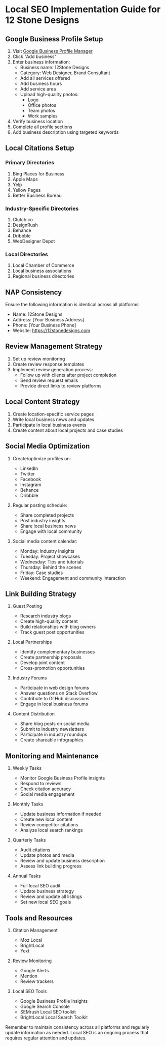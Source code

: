 # Local SEO Implementation Guide for 12 Stone Designs

## Google Business Profile Setup

1. Visit [Google Business Profile Manager](https://business.google.com/)
2. Click "Add business"
3. Enter business information:
   - Business name: 12Stone Designs
   - Category: Web Designer, Brand Consultant
   - Add all services offered
   - Add business hours
   - Add service area
   - Upload high-quality photos:
     - Logo
     - Office photos
     - Team photos
     - Work samples
4. Verify business location
5. Complete all profile sections
6. Add business description using targeted keywords

## Local Citations Setup

### Primary Directories
1. Bing Places for Business
2. Apple Maps
3. Yelp
4. Yellow Pages
5. Better Business Bureau

### Industry-Specific Directories
1. Clutch.co
2. DesignRush
3. Behance
4. Dribbble
5. WebDesigner Depot

### Local Directories
1. Local Chamber of Commerce
2. Local business associations
3. Regional business directories

## NAP Consistency
Ensure the following information is identical across all platforms:
- Name: 12Stone Designs
- Address: [Your Business Address]
- Phone: [Your Business Phone]
- Website: https://12stonedesigns.com

## Review Management Strategy

1. Set up review monitoring
2. Create review response templates
3. Implement review generation process:
   - Follow up with clients after project completion
   - Send review request emails
   - Provide direct links to review platforms

## Local Content Strategy

1. Create location-specific service pages
2. Write local business news and updates
3. Participate in local business events
4. Create content about local projects and case studies

## Social Media Optimization

1. Create/optimize profiles on:
   - LinkedIn
   - Twitter
   - Facebook
   - Instagram
   - Behance
   - Dribbble

2. Regular posting schedule:
   - Share completed projects
   - Post industry insights
   - Share local business news
   - Engage with local community

3. Social media content calendar:
   - Monday: Industry insights
   - Tuesday: Project showcases
   - Wednesday: Tips and tutorials
   - Thursday: Behind the scenes
   - Friday: Case studies
   - Weekend: Engagement and community interaction

## Link Building Strategy

1. Guest Posting
   - Research industry blogs
   - Create high-quality content
   - Build relationships with blog owners
   - Track guest post opportunities

2. Local Partnerships
   - Identify complementary businesses
   - Create partnership proposals
   - Develop joint content
   - Cross-promotion opportunities

3. Industry Forums
   - Participate in web design forums
   - Answer questions on Stack Overflow
   - Contribute to GitHub discussions
   - Engage in local business forums

4. Content Distribution
   - Share blog posts on social media
   - Submit to industry newsletters
   - Participate in industry roundups
   - Create shareable infographics

## Monitoring and Maintenance

1. Weekly Tasks
   - Monitor Google Business Profile insights
   - Respond to reviews
   - Check citation accuracy
   - Social media engagement

2. Monthly Tasks
   - Update business information if needed
   - Create new local content
   - Review competitor citations
   - Analyze local search rankings

3. Quarterly Tasks
   - Audit citations
   - Update photos and media
   - Review and update business description
   - Assess link building progress

4. Annual Tasks
   - Full local SEO audit
   - Update business strategy
   - Review and update all listings
   - Set new local SEO goals

## Tools and Resources

1. Citation Management
   - Moz Local
   - BrightLocal
   - Yext

2. Review Monitoring
   - Google Alerts
   - Mention
   - Review trackers

3. Local SEO Tools
   - Google Business Profile Insights
   - Google Search Console
   - SEMrush Local SEO toolkit
   - BrightLocal Local Search Toolkit

Remember to maintain consistency across all platforms and regularly update information as needed. Local SEO is an ongoing process that requires regular attention and updates.
